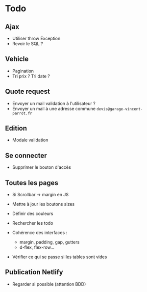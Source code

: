 # Todo

## Ajax

- Utiliser throw Exception
- Revoir le SQL ?

## Vehicle

- Pagination
- Tri prix ? Tri date ?

## Quote request

- Envoyer un mail validation à l'utilisateur ?
- Envoyer un mail à une adresse commune `devis@garage-vincent-parrot.fr`

## Edition

- Modale validation

## Se connecter

- Supprimer le bouton d'accès

## Toutes les pages

- Si Scrollbar -> margin en JS

- Mettre à jour les boutons sizes
- Définir des couleurs

- Rechercher les todo
- Cohérence des interfaces :
  - margin, padding, gap, gutters
  - d-flex, flex-row...

- Vérifier ce qui se passe si les tables sont vides

## Publication Netlify

- Regarder si possible (attention BDD)
